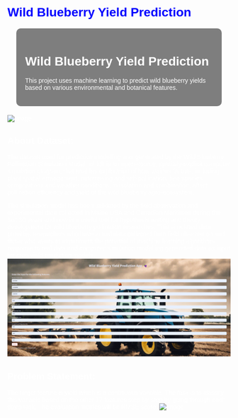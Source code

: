 # <span style="color: blue;">Wild Blueberry Yield Prediction</span>

<!DOCTYPE html>
<html lang="en">
<head>
  <meta charset="UTF-8">
  <meta name="viewport" content="width=device-width, initial-scale=1.0">
  <title>Wild Blueberry Yield Prediction</title>
  <style>
    body {
      background: url('https://github.com/Saurabhgithub1006/Wild-Blueberry-Yield-Prediction/blob/main/download.jpeg?raw=true') no-repeat center center fixed;
      background-size: cover;
      color: white;
      font-family: Arial, sans-serif;
    }
    .content {
      padding: 20px;
      background: rgba(0, 0, 0, 0.5);
      border-radius: 10px;
      margin: 20px;
    }
  </style>
</head>
<body>
  <div class="content">
    <h1>Wild Blueberry Yield Prediction</h1>
    <p>This project uses machine learning to predict wild blueberry yields based on various environmental and botanical features.</p>
  </div>
</body>
</html>

 
![Image](https://github.com/Saurabhgithub1006/Wild-Blueberry-Yield-Prediction/blob/main/AppVideo-ezgif.com-video-to-gif-converter.gif?raw=true)


## About Dataset:
The dataset used for predictive modelling was generated by the Wild Blueberry Pollination Simulation Model, which is an open-source, spatially-explicit computer simulation program, that enables exploration of how various factors, including plant spatial arrangement, outcrossing and self-pollination, bee species compositions and weather conditions, in isolation and combination, affect pollination efficiency and yield of the wild blueberry agro-ecosystem.

The simulation model has been validated by the field observation and experimental data collected in Maine USA and Canadian Maritimes during the last 30 years and now is a useful tool for hypothesis testing and theory development for wild blueberry pollination researches. This simulated data provides researchers who have actual data collected from field observation and those who wants to experiment the potential of machine learning algorithms response to real data and computer simulation modelling generated data as input for crop yield prediction models.
![Image](https://github.com/Saurabhgithub1006/Wild-Blueberry-Yield-Prediction/blob/main/Screenshot%20(302).png?raw=true.jpg)

## Problem Statement:
The target feature is yield which is a continuous variable. The task is to classify this variable based on the other 17 features step-by-step by going through each day's task. The evaluation metrics will be RMSE score.
![Image]( https://img.freepik.com/free-vector/fresh-blueberries-with-water-drops-green-leaves-white-background-realistic-vector-illustration_1284-77363.jpg)



